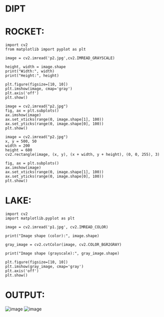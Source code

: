 # DIPT
# ROCKET:
```
import cv2
from matplotlib import pyplot as plt

image = cv2.imread('p2.jpg',cv2.IMREAD_GRAYSCALE)

height, width = image.shape
print("Width:", width)
print("Height:", height)

plt.figure(figsize=[10, 10])
plt.imshow(image, cmap='gray')
plt.axis('off')
plt.show()

image = cv2.imread("p2.jpg")
fig, ax = plt.subplots()
ax.imshow(image)
ax.set_xticks(range(0, image.shape[1], 100))
ax.set_yticks(range(0, image.shape[0], 100))
plt.show()

image = cv2.imread("p2.jpg")
x, y = 500, 50
width = 200
height = 600
cv2.rectangle(image, (x, y), (x + width, y + height), (0, 0, 255), 3)

fig, ax = plt.subplots()
ax.imshow(image)
ax.set_xticks(range(0, image.shape[1], 100))
ax.set_yticks(range(0, image.shape[0], 100))
plt.show()
```
# LAKE:
```
import cv2
import matplotlib.pyplot as plt

image = cv2.imread('p1.jpg', cv2.IMREAD_COLOR)

print("Image shape (color):", image.shape)

gray_image = cv2.cvtColor(image, cv2.COLOR_BGR2GRAY)

print("Image shape (grayscale):", gray_image.shape)

plt.figure(figsize=[10, 10])
plt.imshow(gray_image, cmap='gray')
plt.axis('off')
plt.show()
```

# OUTPUT:
![image](https://github.com/user-attachments/assets/94f0822b-ac3c-4b23-9f4c-d6c89b1d33c7)
![image](https://github.com/user-attachments/assets/efcfba7f-3c3a-4076-96c8-4844bada3d9d)




